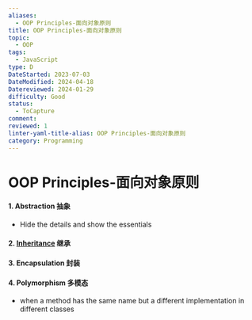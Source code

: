 ```yaml
---
aliases:
  - OOP Principles-面向对象原则
title: OOP Principles-面向对象原则
topic:
  - OOP
tags:
  - JavaScript
type: D
DateStarted: 2023-07-03
DateModified: 2024-04-18
Datereviewed: 2024-01-29
difficulty: Good
status:
  - ToCapture
comment: 
reviewed: 1
linter-yaml-title-alias: OOP Principles-面向对象原则
category: Programming
---
```


# OOP Principles-面向对象原则

#### 1. Abstraction 抽象

- Hide the details and show the essentials

#### 2. [Inheritance](Inheritance) 继承

#### 3. Encapsulation 封装

#### 4. Polymorphism 多模态

- when a method has the same name but a different implementation in different classes
